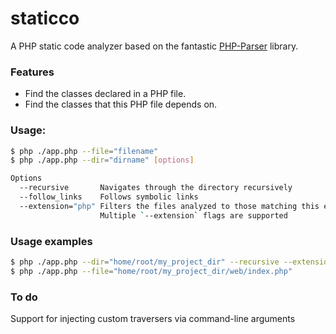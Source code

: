 # staticco
A PHP static code analyzer based on the fantastic [PHP-Parser](https://github.com/nikic/PHP-Parser/) library.

### Features
 - Find the classes declared in a PHP file.
 - Find the classes that this PHP file depends on.

### Usage:
```bash
$ php ./app.php --file="filename"
$ php ./app.php --dir="dirname" [options]

Options
  --recursive       Navigates through the directory recursively
  --follow_links    Follows symbolic links
  --extension="php" Filters the files analyzed to those matching this extension
                    Multiple `--extension` flags are supported
```

### Usage examples
```bash
$ php ./app.php --dir="home/root/my_project_dir" --recursive --extension="php" --extension="ctp"
$ php ./app.php --file="home/root/my_project_dir/web/index.php"

```

### To do
Support for injecting custom traversers via command-line arguments
